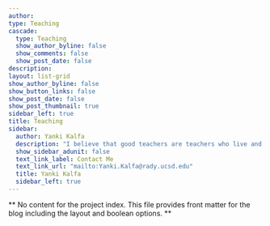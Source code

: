 ```yaml
---
author: 
type: Teaching
cascade:
  type: Teaching
  show_author_byline: false
  show_comments: false
  show_post_date: false
description:
layout: list-grid
show_author_byline: false
show_button_links: false
show_post_date: false
show_post_thumbnail: true
sidebar_left: true
title: Teaching
sidebar:
  author: Yanki Kalfa
  description: "I believe that good teachers are teachers who live and breath the topic. I try to make the learning environment as engaging as possible. Further, I think that applying the concept learned to actual data are an important part of learning."
  show_sidebar_adunit: false
  text_link_label: Contact Me
  text_link_url: "mailto:Yanki.Kalfa@rady.ucsd.edu"
  title: Yanki Kalfa
  sidebar_left: true
---
```


** No content for the project index. This file provides front matter for the blog including the layout and boolean options. **
